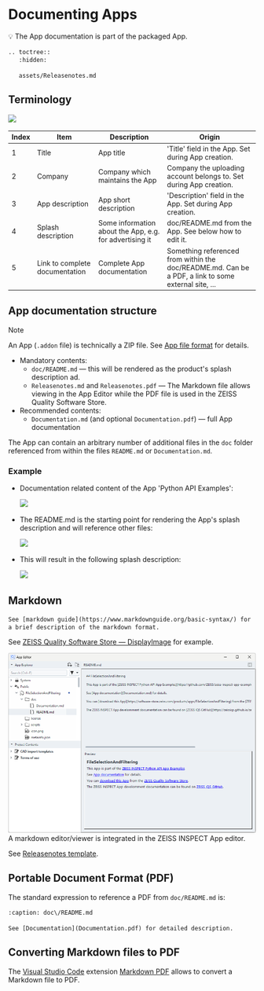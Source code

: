 # Documenting Apps

💡 The App documentation is part of the packaged App.

```{eval-rst}
.. toctree::
   :hidden:

   assets/Releasenotes.md
```

## Terminology

![](assets/add-on_terminology.png)

| Index | Item                           | Description                                                | Origin                                                              |
| ----- | ------------------------------ | ---------------------------------------------------------- | ------------------------------------------------------------------- |
|     1 | Title                          | App title                                                  | 'Title' field in the App. Set during App creation.                  |
|     2 | Company                        | Company which maintains the App                            | Company the uploading account belongs to. Set during App creation.  |
|     3 | App description                | App short description                                      | 'Description' field in the App. Set during App creation.            |
|     4 | Splash description             | Some information about the App, e.g. for advertising it    | doc/README.md from the App. See below how to edit it.               |
|     5 | Link to complete documentation | Complete App documentation | Something referenced from within the doc/README.md. Can be a PDF, a link to some external site, ... | 

## App documentation structure

> [!NOTE]
> An App (`.addon` file) is technically a ZIP file. See [App file format](../app_file_format/app_file_format.md) for details.

* Mandatory contents:
  * `doc/README.md` &mdash; this will be rendered as the product's splash description ad.
  * `Releasenotes.md` and `Releasenotes.pdf` &mdash; The Markdown file allows viewing in the App Editor while the PDF file is used in the ZEISS Quality Software Store. 
* Recommended contents:
  * `Documentation.md` (and optional `Documentation.pdf`) &mdash; full App documentation

The App can contain an arbitrary number of additional files in the `doc` folder referenced from within the files `README.md` or `Documentation.md`.

### Example

* Documentation related content of the App 'Python API Examples':

    ![](assets/7-ZIP_README.png)

* The README.md is the starting point for rendering the App's splash description and will reference other files:

    ![](assets/Edit_README.png)

* This will result in the following splash description:

    ![](assets/splash.png)

## Markdown

```{note}
See [markdown guide](https://www.markdownguide.org/basic-syntax/) for a brief description of the markdown format.
```

See [ZEISS Quality Software Store &mdash; DisplayImage](https://software-store.zeiss.com/products/apps/DisplayImage) for example.

![](assets/markdown_editor_viewer.png)
A markdown editor/viewer is integrated in the ZEISS INSPECT App editor.

See [Releasenotes template](assets/Releasenotes.md).

## Portable Document Format (PDF)

The standard expression to reference a PDF from `doc/README.md` is:

```{code-block} markdown
:caption: doc\/README.md

See [Documentation](Documentation.pdf) for detailed description.
```

## Converting Markdown files to PDF

The [Visual Studio Code](https://code.visualstudio.com/) extension [Markdown PDF](https://marketplace.visualstudio.com/items?itemName=yzane.markdown-pdf) allows to convert a Markdown file to PDF.